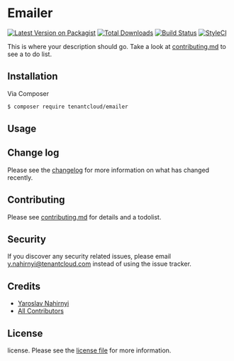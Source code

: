 # Emailer

[![Latest Version on Packagist][ico-version]][link-packagist]
[![Total Downloads][ico-downloads]][link-downloads]
[![Build Status][ico-travis]][link-travis]
[![StyleCI][ico-styleci]][link-styleci]

This is where your description should go. Take a look at [contributing.md](contributing.md) to see a to do list.

## Installation

Via Composer

``` bash
$ composer require tenantcloud/emailer
```

## Usage

## Change log

Please see the [changelog](changelog.md) for more information on what has changed recently.

## Contributing

Please see [contributing.md](contributing.md) for details and a todolist.

## Security

If you discover any security related issues, please email y.nahirnyi@tenantcloud.com instead of using the issue tracker.

## Credits

- [Yaroslav Nahirnyi][link-author]
- [All Contributors][link-contributors]

## License

license. Please see the [license file](license.md) for more information.

[ico-version]: https://img.shields.io/packagist/v/tenantcloud/emailer.svg?style=flat-square
[ico-downloads]: https://img.shields.io/packagist/dt/tenantcloud/emailer.svg?style=flat-square
[ico-travis]: https://img.shields.io/travis/tenantcloud/emailer/master.svg?style=flat-square
[ico-styleci]: https://styleci.io/repos/12345678/shield

[link-packagist]: https://packagist.org/packages/tenantcloud/emailer
[link-downloads]: https://packagist.org/packages/tenantcloud/emailer
[link-travis]: https://travis-ci.org/tenantcloud/emailer
[link-styleci]: https://styleci.io/repos/12345678
[link-author]: https://github.com/tenantcloud
[link-contributors]: ../../contributors
